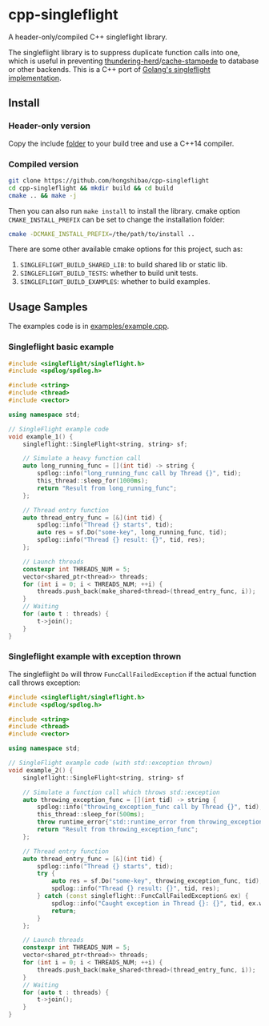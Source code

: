 # cpp-singleflight

A header-only/compiled C++ singleflight library.

The singleflight library is to suppress duplicate function calls into one, which is useful in preventing [thundering-herd](https://en.wikipedia.org/wiki/Thundering_herd_problem)/[cache-stampede](https://en.wikipedia.org/wiki/Cache_stampede) to database or other backends. This is a C++ port of [Golang's singleflight implementation](https://github.com/golang/sync/blob/master/singleflight/singleflight.go).

## Install

### Header-only version

Copy the include [folder](./include) to your build tree and use a C++14 compiler.

### Compiled version

```bash
git clone https://github.com/hongshibao/cpp-singleflight
cd cpp-singleflight && mkdir build && cd build
cmake .. && make -j
```

Then you can also run `make install` to install the library. cmake option `CMAKE_INSTALL_PREFIX` can be set to change the installation folder:
```bash
cmake -DCMAKE_INSTALL_PREFIX=/the/path/to/install ..
```

There are some other available cmake options for this project, such as:

1. `SINGLEFLIGHT_BUILD_SHARED_LIB`: to build shared lib or static lib.
2. `SINGLEFLIGHT_BUILD_TESTS`: whether to build unit tests.
3. `SINGLEFLIGHT_BUILD_EXAMPLES`: whether to build examples.

## Usage Samples

The examples code is in [examples/example.cpp](./examples/example.cpp).

### Singleflight basic example

```c++
#include <singleflight/singleflight.h>
#include <spdlog/spdlog.h>

#include <string>
#include <thread>
#include <vector>

using namespace std;

// SingleFlight example code
void example_1() {
    singleflight::SingleFlight<string, string> sf;

    // Simulate a heavy function call
    auto long_running_func = [](int tid) -> string {
        spdlog::info("long_running_func call by Thread {}", tid);
        this_thread::sleep_for(1000ms);
        return "Result from long_running_func";
    };

    // Thread entry function
    auto thread_entry_func = [&](int tid) {
        spdlog::info("Thread {} starts", tid);
        auto res = sf.Do("some-key", long_running_func, tid);
        spdlog::info("Thread {} result: {}", tid, res);
    };

    // Launch threads
    constexpr int THREADS_NUM = 5;
    vector<shared_ptr<thread>> threads;
    for (int i = 0; i < THREADS_NUM; ++i) {
        threads.push_back(make_shared<thread>(thread_entry_func, i));
    }
    // Waiting
    for (auto t : threads) {
        t->join();
    }
}
```

### Singleflight example with exception thrown

The singleflight `Do` will throw `FuncCallFailedException` if the actual function call throws exception:

```c++
#include <singleflight/singleflight.h>
#include <spdlog/spdlog.h>

#include <string>
#include <thread>
#include <vector>

using namespace std;

// SingleFlight example code (with std::exception thrown)
void example_2() {
    singleflight::SingleFlight<string, string> sf

    // Simulate a function call which throws std::exception
    auto throwing_exception_func = [](int tid) -> string {
        spdlog::info("throwing_exception_func call by Thread {}", tid);
        this_thread::sleep_for(500ms);
        throw runtime_error{"std::runtime_error from throwing_exception_func"};
        return "Result from throwing_exception_func";
    };

    // Thread entry function
    auto thread_entry_func = [&](int tid) {
        spdlog::info("Thread {} starts", tid);
        try {
            auto res = sf.Do("some-key", throwing_exception_func, tid);
            spdlog::info("Thread {} result: {}", tid, res);
        } catch (const singleflight::FuncCallFailedException& ex) {
            spdlog::info("Caught exception in Thread {}: {}", tid, ex.what());
            return;
        }
    };

    // Launch threads
    constexpr int THREADS_NUM = 5;
    vector<shared_ptr<thread>> threads;
    for (int i = 0; i < THREADS_NUM; ++i) {
        threads.push_back(make_shared<thread>(thread_entry_func, i));
    }
    // Waiting
    for (auto t : threads) {
        t->join();
    }
}
```
